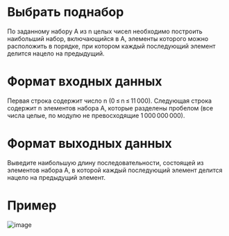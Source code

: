 # Выбрать поднабор
По заданному набору A из n целых чисел необходимо построить наибольший набор, включающийся в A, элементы которого можно расположить в порядке, при котором каждый последующий элемент делится нацело на предыдущий.

# Формат входных данных
Первая строка содержит число n (0 ≤ n ≤ 11 000). Следующая строка содержит n элементов набора A, которые разделены пробелом (все числа целые, по модулю не превосходящие 1 000 000 000).
# Формат выходных данных
Выведите наибольшую длину последовательности, состоящей из элементов набора A, в которой каждый последующий элемент делится нацело на предыдущий элемент.
# Пример
![image](https://github.com/tonydyatlove/Algorithms-and-Data-Structures/assets/106832714/4d3c1550-d3fd-4c49-9ca5-210994ce155f)

